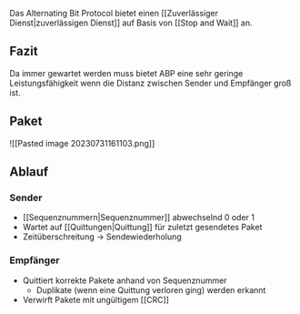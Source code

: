 Das Alternating Bit Protocol bietet einen [[Zuverlässiger Dienst|zuverlässigen Dienst]] auf Basis von [[Stop and Wait]] an.

## Fazit
Da immer gewartet werden muss bietet ABP eine sehr geringe Leistungsfähigkeit wenn die Distanz zwischen Sender und Empfänger groß ist.

## Paket
![[Pasted image 20230731161103.png]]

## Ablauf
### Sender
- [[Sequenznummern|Sequenznummer]] abwechselnd 0 oder 1
- Wartet auf [[Quittungen|Quittung]] für zuletzt gesendetes Paket
- Zeitüberschreitung -> Sendewiederholung

### Empfänger
- Quittiert korrekte Pakete anhand von Sequenznummer
	- Duplikate (wenn eine Quittung verloren ging) werden erkannt
- Verwirft Pakete mit ungültigem [[CRC]]

